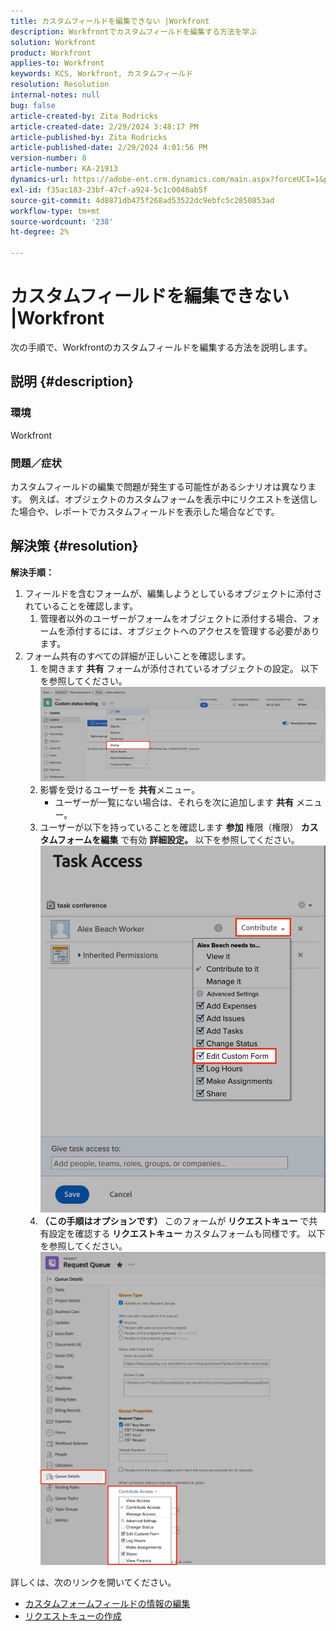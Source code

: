 ```yaml
---
title: カスタムフィールドを編集できない |Workfront
description: Workfrontでカスタムフィールドを編集する方法を学ぶ
solution: Workfront
product: Workfront
applies-to: Workfront
keywords: KCS, Workfront, カスタムフィールド
resolution: Resolution
internal-notes: null
bug: false
article-created-by: Zita Rodricks
article-created-date: 2/29/2024 3:48:17 PM
article-published-by: Zita Rodricks
article-published-date: 2/29/2024 4:01:56 PM
version-number: 8
article-number: KA-21913
dynamics-url: https://adobe-ent.crm.dynamics.com/main.aspx?forceUCI=1&pagetype=entityrecord&etn=knowledgearticle&id=9ee9daee-19d7-ee11-9078-000d3a3110f0
exl-id: f35ac183-23bf-47cf-a924-5c1c0040ab5f
source-git-commit: 4d8871db475f268ad53522dc9ebfc5c2850853ad
workflow-type: tm+mt
source-wordcount: '238'
ht-degree: 2%

---
```


# カスタムフィールドを編集できない |Workfront


次の手順で、Workfrontのカスタムフィールドを編集する方法を説明します。

## 説明 {#description}


### <b>環境</b>

Workfront



### <b>問題／症状</b>

カスタムフィールドの編集で問題が発生する可能性があるシナリオは異なります。 例えば、オブジェクトのカスタムフォームを表示中にリクエストを送信した場合や、レポートでカスタムフィールドを表示した場合などです。


## 解決策 {#resolution}

<b>解決手順：</b>
1. フィールドを含むフォームが、編集しようとしているオブジェクトに添付されていることを確認します。
   1. 管理者以外のユーザーがフォームをオブジェクトに添付する場合、フォームを添付するには、オブジェクトへのアクセスを管理する必要があります。
2. フォーム共有のすべての詳細が正しいことを確認します。
   1. を開きます <b>共有</b> フォームが添付されているオブジェクトの設定。 以下を参照してください。![](assets/d4ce1013-76e3-ed11-a7c7-6045bd006704.png)
   2. 影響を受けるユーザーを <b>共有</b>メニュー。
      - ユーザーが一覧にない場合は、それらを次に追加します <b>共有</b> メニュー。
   3. ユーザーが以下を持っていることを確認します <b>参加</b> 権限（権限） <b>カスタムフォームを編集</b> で有効 <b>詳細設定。 </b>以下を参照してください。![](assets/469b16e9-75e3-ed11-a7c7-6045bd006704.png)
   4. <b>（この手順はオプションです） </b>このフォームが<b> リクエストキュー </b>で共有設定を確認する<b> リクエストキュー </b>カスタムフォームも同様です。 以下を参照してください。![](assets/5104626f-75e3-ed11-a7c7-6045bd006704.png)




詳しくは、次のリンクを開いてください。

- [カスタムフォームフィールドの情報の編集](https://experienceleague.adobe.com/docs/workfront/using/basics/work-with-custom-forms/edit-custom-forms.html?lang=en)
- [リクエストキューの作成](https://experienceleague.adobe.com/docs/workfront/using/manage-work/requests/create-and-manage-request-queues/create-request-queue.html?lang=en)
